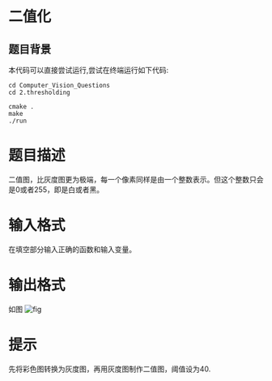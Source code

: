 # 二值化

## 题目背景


本代码可以直接尝试运行,尝试在终端运行如下代码:

```
cd Computer_Vision_Questions
cd 2.thresholding

cmake .
make 
./run

```


# 题目描述


二值图，比灰度图更为极端，每一个像素同样是由一个整数表示。但这个整数只会是0或者255，即是白或者黑。

# 输入格式

在填空部分输入正确的函数和输入变量。

# 输出格式

如图
![fig](https://github.com/UoN-Lancet/Computer_Vision_Questions/blob/master/2.thresholding/sample.jpg) 
# 提示

先将彩色图转换为灰度图，再用灰度图制作二值图，阈值设为40.
